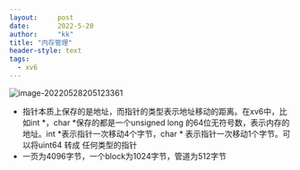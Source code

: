 ```yaml
---
layout:     post
date:       2022-5-20
author:     "kk"
title: "内存管理"
header-style: text
tags:
  - xv6
---
```


![image-20220528205123361](C:\Users\97691\AppData\Roaming\Typora\typora-user-images\image-20220528205123361.png)

- 指针本质上保存的是地址，而指针的类型表示地址移动的距离。在xv6中，比如int *，char *保存的都是一个unsigned long 的64位无符号数，表示内存的地址。int *表示指针一次移动4个字节，char * 表示指针一次移动1个字节。可以将uint64 转成 任何类型的指针
- 一页为4096字节，一个block为1024字节，管道为512字节
